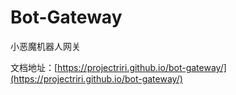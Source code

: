 # Bot-Gateway

小恶魔机器人网关

文档地址：[https://projectriri.github.io/bot-gateway/](https://projectriri.github.io/bot-gateway/)